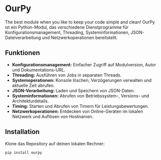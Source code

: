 # OurPy

The best module when you like to keep your code simple and clean!
OurPy ist ein Python-Modul, das verschiedene Dienstprogramme für Konfigurationsmanagement, Threading, Systeminformationen, JSON-Dateiverarbeitung und Netzwerkoperationen bereitstellt.

## Funktionen

- **Konfigurationsmanagement:** Einfacher Zugriff auf Modulversion, Autor und Dokumentations-URL.
- **Threading:** Ausführen von Jobs in separaten Threads.
- **Systemoperationen:** Konsole löschen, Verzögerungen verwalten und aktuelle Zeit abrufen.
- **JSON-Verarbeitung:** Laden und Speichern von JSON-Daten.
- **Systeminformationen:** Abrufen von Betriebssystem-, Versions- und Architekturdetails.
- **Timing:** Starten und Abrufen von Timern für Leistungsbewertungen.
- **Netzwerkoperationen:** Entdecken von Online-Geräten im lokalen Netzwerk und Auflösen von Hostnamen.

## Installation

Klone das Repository auf deinen lokalen Rechner:

```py
pip install ourpy
```